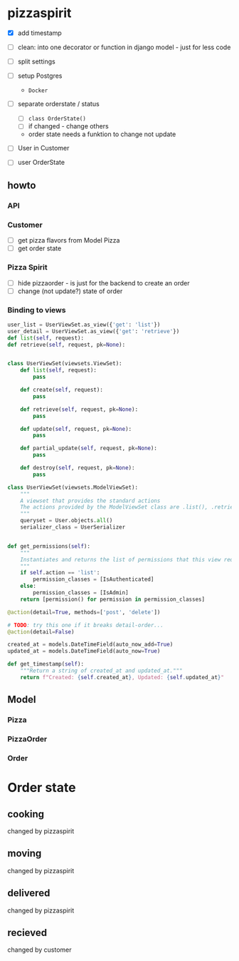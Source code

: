 # pizzaspirit
- [x] add timestamp
- [ ] clean:  into one decorator or function in django model - just for less code
- [ ] split settings
- [ ] setup Postgres
    - `Docker`


- [ ] separate orderstate / status
    - [ ] ```class OrderState()```
    - [ ] if changed - change others
    - order state needs a funktion to change not update

- [ ] User in Customer
- [ ] user OrderState

## howto
### API
### Customer
- [ ] get pizza flavors from Model Pizza
- [ ] get order state

### Pizza Spirit
- [ ] hide pizzaorder - is just for the backend to create an order
- [ ] change (not update?) state of order

### Binding to views
```python
user_list = UserViewSet.as_view({'get': 'list'})
user_detail = UserViewSet.as_view({'get': 'retrieve'})
def list(self, request):
def retrieve(self, request, pk=None):


class UserViewSet(viewsets.ViewSet):
    def list(self, request):
        pass

    def create(self, request):
        pass

    def retrieve(self, request, pk=None):
        pass

    def update(self, request, pk=None):
        pass

    def partial_update(self, request, pk=None):
        pass

    def destroy(self, request, pk=None):
        pass

class UserViewSet(viewsets.ModelViewSet):
    """
    A viewset that provides the standard actions
    The actions provided by the ModelViewSet class are .list(), .retrieve(), .create(), .update(), .partial_update(), and .destroy().
    """
    queryset = User.objects.all()
    serializer_class = UserSerializer


def get_permissions(self):
    """
    Instantiates and returns the list of permissions that this view requires.
    """
    if self.action == 'list':
        permission_classes = [IsAuthenticated]
    else:
        permission_classes = [IsAdmin]
    return [permission() for permission in permission_classes]

@action(detail=True, methods=['post', 'delete'])

# TODO: try this one if it breaks detail-order...
@action(detail=False)
```
```python
created_at = models.DateTimeField(auto_now_add=True)
updated_at = models.DateTimeField(auto_now=True)

def get_timestamp(self):
    """Return a string of created_at and updated_at."""
    return f"Created: {self.created_at}, Updated: {self.updated_at}"
```
## Model
### Pizza
### PizzaOrder
### Order

# Order state
## cooking
changed by pizzaspirit
## moving
changed by pizzaspirit
## delivered
changed by pizzaspirit
## recieved
changed by customer
